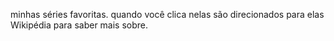 minhas séries favoritas. quando você clica nelas são direcionados para elas Wikipédia para saber mais sobre.
